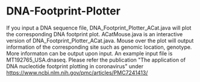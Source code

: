 # DNA-Footprint-Plotter
If you input a DNA sequence file, DNA_Footprint_Plotter_ACat.java will plot the corresponding DNA footprint plot.
ACatMouse.java is an interactive version of DNA_Footprint_Plotter_ACat.java. Mouse over the plot will output information of the corresponding site such as genomic location, genotype. More informaton can be output upon input.
An example input file is MT192765_USA.dnaseq.
Please refer the publication "The application of DNA nucleotide footprint plotting in coronavirus" under https://www.ncbi.nlm.nih.gov/pmc/articles/PMC7241413/
